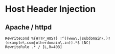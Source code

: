 # Host Header Injection

## Apache / httpd 
```htaccess
RewriteCond %{HTTP_HOST} !^((www\.|subdomain\.)?(example\.com|otherdomain\.in)).*$ [NC]
RewriteRule .* / [L,R=403]
```
